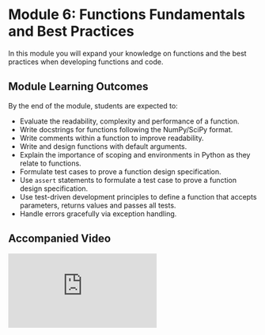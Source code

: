 # Module 6: Functions Fundamentals and Best Practices

In this module you will expand your knowledge on functions and the best practices when developing functions and code.


## Module Learning Outcomes

By the end of the module, students are expected to:

- Evaluate the readability, complexity and performance of a function.
- Write docstrings for functions following the NumPy/SciPy format.
- Write comments within a function to improve readability.
- Write and design functions with default arguments.
- Explain the importance of scoping and environments in Python as they relate to functions.
- Formulate test cases to prove a function design specification.
- Use `assert` statements to formulate a test case to prove a function design specification.
- Use test-driven development principles to define a function that accepts parameters, returns values and passes all tests.
- Handle errors gracefully via exception handling.

## Accompanied Video 

<div class="youtube">
<iframe class="responsive-iframe" src="https://www.youtube.com/embed/UkRmtvYNylA?rel=0?start=0&end=37" frameborder="0" allow="accelerometer; autoplay="0"; encrypted-media; gyroscope; picture-in-picture" allowfullscreen></iframe>
</div>
